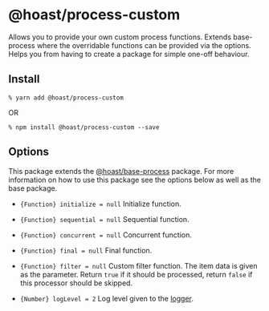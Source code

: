 # @hoast/process-custom

Allows you to provide your own custom process functions. Extends base-process where the overridable functions can be provided via the options. Helps you from having to create a package for simple one-off behaviour.

## Install

```
% yarn add @hoast/process-custom
```

OR

```
% npm install @hoast/process-custom --save
```

## Options

This package extends the [@hoast/base-process](https://github.com/hoast/hoast/tree/master/packages/base-process#readme) package. For more information on how to use this package see the options below as well as the base package.

- `{Function} initialize = null` Initialize function.
- `{Function} sequential = null` Sequential function.
- `{Function} concurrent = null` Concurrent function.
- `{Function} final = null` Final function.

- `{Function} filter = null` Custom filter function. The item data is given as the parameter. Return `true` if it should be processed, return `false` if this processor should be skipped.

- `{Number} logLevel = 2` Log level given to the [logger](https://github.com/hoast/hoast/tree/master/packages/utils#logger.js).
